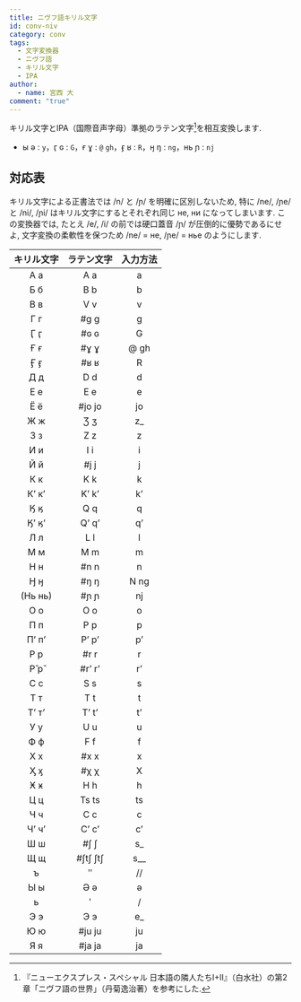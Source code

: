 ```yaml
---
title: ニヴフ語キリル文字
id: conv-niv
category: conv
tags:
  - 文字変換器
  - ニヴフ語
  - キリル文字
  - IPA
author:
  - name: 宮西 大
comment: "true"
---
```

キリル文字とIPA（国際音声字母）準拠のラテン文字[^1]を相互変換します.

- ы ə : `y`，ӷ ɢ : `G`，ғ ɣ : `@` `gh`，ӻ ʁ : `R`，ӈ ŋ : `ng`，нь ɲ : `nj`

[^1]:『ニューエクスプレス・スペシャル 日本語の隣人たちI+II』（白水社）の第2章「ニヴフ語の世界」（丹菊逸治著）を参考にした.

<HLConverter src="/conv/niv.tsv" />

## 対応表

キリル文字による正書法では /n/ と /ɲ/ を明確に区別しないため,
特に /ne/, /ɲe/ と /ni/, /ɲi/ はキリル文字にするとそれぞれ同じ не, ни になってしまいます.
この変換器では, たとえ /e/, /i/ の前では硬口蓋音 /ɲ/ が圧倒的に優勢であるにせよ,
文字変換の柔軟性を保つため /ne/ = не, /ɲe/ = нье のようにします.

|キリル文字|ラテン文字|入力方法|
|:---:|:---:|:---:|
|А а|A a|a|
|Б б|B b|b|
|В в|V v|v|
|Г г|#g g|g|
|Ӷ ӷ|#ɢ ɢ|G|
|Ғ ғ|#ɣ ɣ|@ gh|
|Ӻ ӻ|#ʁ ʁ|R|
|Д д|D d|d|
|Е е|E e|e|
|Ё ё|#jo jo|jo|
|Ж ж|Ʒ ʒ|z_|
|З з|Z z|z|
|И и|I i|i|
|Й й|#j j|j|
|К к|K k|k|
|Кʼ кʼ|Kʼ kʼ|kʼ|
|Ӄ ӄ|Q q|q|
|Ӄʼ ӄʼ|Qʼ qʼ|qʼ|
|Л л|L l|l|
|М м|M m|m|
|Н н|#n n|n|
|Ӈ ӈ|#ŋ ŋ|N ng|
|(Нь нь)|#ɲ ɲ|nj|
|О о|O o|o|
|П п|P p|p|
|Пʼ пʼ|Pʼ pʼ|pʼ|
|Р р|#r r|r|
|Р̌ р̌|#r’ r’|r’|
|С с|S s|s|
|Т т|T t|t|
|Тʼ тʼ|Tʼ tʼ|tʼ|
|У у|U u|u|
|Ф ф|F f|f|
|Х х|#x x|x|
|Ӽ ӽ|#χ χ|X|
|Ӿ ӿ|H h|h|
|Ц ц|Ts ts|ts|
|Ч ч|C c|c|
|Чʼ чʼ|Cʼ cʼ|cʼ|
|Ш ш|#ʃ ʃ|s_|
|Щ щ|#ʃtʃ ʃtʃ|s__|
|ъ|ʺ|//|
|Ы ы|Ə ə|ə|
|ь|ʹ|/|
|Э э|Э э|e_|
|Ю ю|#ju ju|ju|
|Я я|#ja ja|ja|
